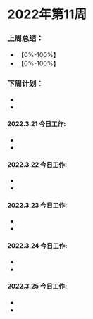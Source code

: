 # 2022年第11周
### 上周总结：
* 【0%-100%】
* 【0%-100%】

### 下周计划：
* 
* 


#### 2022.3.21 今日工作:
* 
* 

#### 2022.3.22 今日工作:
* 
* 

#### 2022.3.23 今日工作:
* 
* 

#### 2022.3.24 今日工作:
* 
* 

#### 2022.3.25 今日工作:
* 
* 

